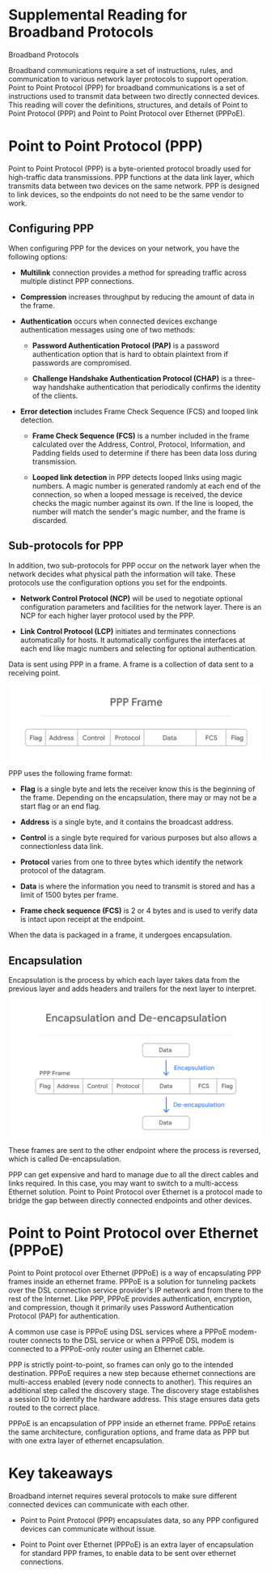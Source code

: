 Supplemental Reading for Broadband Protocols
============================================

Broadband Protocols

Broadband communications require a set of instructions, rules, and communication to various network layer protocols to support operation. Point to Point Protocol (PPP) for broadband communications is a set of instructions used to transmit data between two directly connected devices. This reading will cover the definitions, structures, and details of Point to Point Protocol (PPP) and Point to Point Protocol over Ethernet (PPPoE).

Point to Point Protocol (PPP)
=============================

Point to Point Protocol (PPP) is a byte-oriented protocol broadly used for high-traffic data transmissions. PPP functions at the data link layer, which transmits data between two devices on the same network. PPP is designed to link devices, so the endpoints do not need to be the same vendor to work.

Configuring PPP
---------------

When configuring PPP for the devices on your network, you have the following options:

* **Multilink** connection provides a method for spreading traffic across multiple distinct PPP connections.

* **Compression** increases throughput by reducing the amount of data in the frame.

* **Authentication** occurs when connected devices exchange authentication messages using one of two methods:

  * **Password Authentication Protocol (PAP)** is a password authentication option that is hard to obtain plaintext from if passwords are compromised.

  * **Challenge Handshake Authentication Protocol (CHAP)** is a three-way handshake authentication that periodically confirms the identity of the clients.

* **Error detection** includes Frame Check Sequence (FCS) and looped link detection.

  * **Frame Check Sequence (FCS)** is a number included in the frame calculated over the Address, Control, Protocol, Information, and Padding fields used to determine if there has been data loss during transmission.

  * **Looped link detection** in PPP detects looped links using magic numbers. A magic number is generated randomly at each end of the connection, so when a looped message is received, the device checks the magic number against its own. If the line is looped, the number will match the sender's magic number, and the frame is discarded.

Sub-protocols for PPP
----------------------

In addition, two sub-protocols for PPP occur on the network layer when the network decides what physical path the information will take. These protocols use the configuration options you set for the endpoints.

* **Network Control Protocol (NCP)** will be used to negotiate optional configuration parameters and facilities for the network layer. There is an NCP for each higher layer protocol used by the PPP.

* **Link Control Protocol (LCP)** initiates and terminates connections automatically for hosts. It automatically configures the interfaces at each end like magic numbers and selecting for optional authentication.

Data is sent using PPP in a frame. A frame is a collection of data sent to a receiving point.

![Data is sent using PPP in a frame in the following format Flag, Address, Control, Protocol, and Data.](image.png)

PPP uses the following frame format:

* **Flag** is a single byte and lets the receiver know this is the beginning of the frame. Depending on the encapsulation, there may or may not be a start flag or an end flag.

* **Address** is a single byte, and it contains the broadcast address.

* **Control** is a single byte required for various purposes but also allows a connectionless data link.

* **Protocol** varies from one to three bytes which identify the network protocol of the datagram.

* **Data** is where the information you need to transmit is stored and has a limit of 1500 bytes per frame.

* **Frame check sequence (FCS)** is 2 or 4 bytes and is used to verify data is intact upon receipt at the endpoint.

When the data is packaged in a frame, it undergoes encapsulation.

Encapsulation
-------------

Encapsulation is the process by which each layer takes data from the previous layer and adds headers and trailers for the next layer to interpret.

![Data is encapsulated, sent to a location, and de-encapsulated once it’s received.](image-1.png)

These frames are sent to the other endpoint where the process is reversed, which is called De-encapsulation.

PPP can get expensive and hard to manage due to all the direct cables and links required. In this case, you may want to switch to a multi-access Ethernet solution. Point to Point Protocol over Ethernet is a protocol made to bridge the gap between directly connected endpoints and other devices.

Point to Point Protocol over Ethernet (PPPoE)
=============================================

Point to Point protocol over Ethernet (PPPoE) is a way of encapsulating PPP frames inside an ethernet frame. PPPoE is a solution for tunneling packets over the DSL connection service provider's IP network and from there to the rest of the Internet. Like PPP, PPPoE provides authentication, encryption, and compression, though it primarily uses Password Authentication Protocol (PAP) for authentication.

A common use case is PPPoE using DSL services where a PPPoE modem-router connects to the DSL service or when a PPPoE DSL modem is connected to a PPPoE-only router using an Ethernet cable.

PPP is strictly point-to-point, so frames can only go to the intended destination. PPPoE requires a new step because ethernet connections are multi-access enabled (every node connects to another). This requires an additional step called the discovery stage. The discovery stage establishes a session ID to identify the hardware address. This stage ensures data gets routed to the correct place.

PPPoE is an encapsulation of PPP inside an ethernet frame. PPPoE retains the same architecture, configuration options, and frame data as PPP but with one extra layer of ethernet encapsulation.

Key takeaways
=============

Broadband internet requires several protocols to make sure different connected devices can communicate with each other.

* Point to Point Protocol (PPP) encapsulates data, so any PPP configured devices can communicate without issue.

* Point to Point over Ethernet (PPPoE) is an extra layer of encapsulation for standard PPP frames, to enable data to be sent over ethernet connections.
